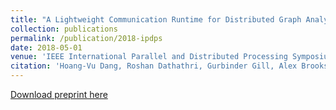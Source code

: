 ```yaml
---
title: "A Lightweight Communication Runtime for Distributed Graph Analytics"
collection: publications
permalink: /publication/2018-ipdps
date: 2018-05-01
venue: 'IEEE International Parallel and Distributed Processing Symposium (IPDPS)'
citation: 'Hoang-Vu Dang, Roshan Dathathri, Gurbinder Gill, Alex Brooks, Nikoli Dryden, Andrew Lenharth, Loc Hoang, Keshav Pingali, Marc Snir, “A Lightweight Communication Runtime for Distributed Graph Analytics,” Proceedings of the 32nd IEEE International Parallel and Distributed Processing Symposium (IPDPS), May 2018.'
---
```

[Download preprint here](https://www.cs.utexas.edu/~roshan/LCI.pdf)
